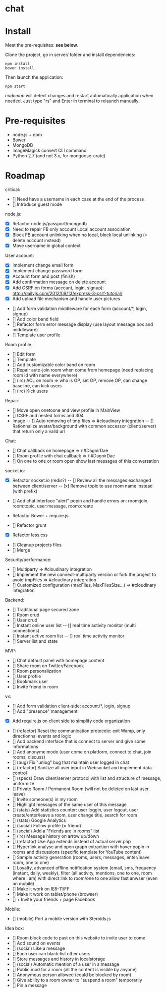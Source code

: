 chat
====

# Install

Meet the pre-requisites: **see below**.

Clone the project, go in server/ folder and install dependencies:

```
npm install
bower install
```

Then launch the application:

```
npm start
```

*nodemon* will detect changes and restart automatically application when needed. Just type "rs" and Enter in terminal to relaunch manually.

# Pre-requisites

* node.js + npm
* Bower
* MongoDB
* ImageMagick convert CLI command
* Python 2.7 (and not 3.x, for mongoose-crate)

# Roadmap

critical:
- [] Need have a username in each case at the end of the process
- [] Introduce guest mode

node.js:
- [x] Refactor node.js/passport/mongodb
- [x] Need to repair FB only account Local account association
- [x] Block FB account unlinking when no local, block local unlinking (= delete account instead)
- [x] Move username in global context

User account:
- [x] Implement change email form
- [x] Implement change password form
- [x] Account form and post (finish)
- [x] Add confirmation message on delete account
- [x] Add CSRF on forms (account, login, signup): http://dailyjs.com/2012/09/13/express-3-csrf-tutorial/
- [x] Add upload file mechanism and handle user pictures
- [] Add form validation middleware for each form (account/*, login, signup)
- [] Add color band field
- [] Refactor form error message display (use layout message box and middleware)
- [] Template user profile

Room profile:
- [] Edit form
- [] Template
- [] Add customizable color band on room
- [] Repair auto-join room when come from homepage (need replacing room id with name everywhere)
- [] (irc) ACL on room => who is OP, set OP, remove OP, can change baseline, can kick users
- [] (irc) Kick users

Repair:
- [] Move open onetoone and view profile in MainView
- [] CSRF and nested forms and 304
- Image
-- [] Auto removing of tmp files => #cloudinary integration
-- [] Rationnalize avatar/background with common accessor (client/server) that return only a valid url

Chat:
- [] Chat callback on homepage => /!#DagnirDae
- [] Room profile with chat callback => /!#DagnirDae
- [] On one to one or room open show last messages of this conversation

socket.io:
- [x] Refactor socket.io (redis?)
-- [] Review all the messages exchanged between client/server
-- [x] Remove topic to use room name instead (with prefix)
- [] Add chat interface "alert" popin and handle errors on: room:join, room:topic, user:message, room:create

- Refactor Bower + require.js
- [] Refactor grunt
- [x] Refactor less.css
- [] Cleanup projects files
- [] Merge

Security/performance:
- [] Multiparty => #cloudinary integration
- [] Implement the new connect-multiparty version or fork the project to avoid tmpFiles => #cloudinary integration
- [] Customized configuration (maxFiles, MaxFilesSize...) => #cloudinary integration

Backend:
- [] Traditional page secured zone
- [] Room crud
- [] User crud
- [] Instant online user list
-- [] real time activity monitor (multi connections)
- [] Instant active room list
-- [] real time activity monitor
- [] Server list and state

MVP:
- [] Chat default panel with homepage content
- [] Share room on Twitter/Facebook
- [] Room personalization
- [] User profile
- [] Bookmark user
- [] Invite friend in room

vx:
- [] Add form validation client-side: account/*, login, signup
- [] Add "presence" management
- [x] Add require.js on client side to simplify code organization
- [] (refactor) Reset the communication protocole: exit Wamp, only directionnal events and logic
- [] Add backend interface that is connect to server and give some informations
- [] Add anonyme mode (user come on platform, connect to chat, join rooms, discuss)
- [] (bug) Fix "unlog" bug that maintain user logged in chat
- [] (refactor) Sanitize all user input in Websocket and implement data control
- [] (specs) Draw client/server protocol with list and structure of message, uniformize
- [] Private Room / Permanent Room (will not be deleted on last user leave)
- [] Invite someone(s) in my room
- [] Highlight messages of the same user of this message
- [] (stats) Add statistics counter: user loggin, user logout, user create/enter/leave a room, user change title, search for room
- [] (stats) Google Analytics
- [] (social) Follow profile (= friend)
- [] (social) Add a "Friends are in rooms" list
- [] (irc) Message history on arrow up/down
- [] (refactor) Use App extends instead of actual server.php
- [] Hyperlink analyse and open graph extraction with hover popin in rooms and discussions (specific template for YouTube content)
- [] Sample activity generation (rooms, users, messages, enter/leave room, one to one)
- [] Loyalty, advanced offline notification system (email, sms, frequency (instant, daily, weekly), filter (all activity, mentions, one to one, room where i am) with direct link to room/one to one allow fast anwser (even on mobile)
- [] Make it work on IE8-11/FF
- [] Make it work on tablet/phone (browser)
- [] + Invite your friends + page Facebook

Mobile:
- [] (mobile) Port a mobile version with Steroids.js

Idea box:
- [] Room block code to past on this website to invite user to come
- [] Add sound on events
- [] (social) Like a message
- [] Each user can black-list other users
- [] Store messages and history in localstorage
- [] (social) Automatic mention of a user in a message
- [] Public mod for a room (all the content is visible by anyone)
- [] Anonymous person allowed (could be blocked by room)
- [] Give ability to a room owner to "suspend a room" temporarily
- [] Pin a message
